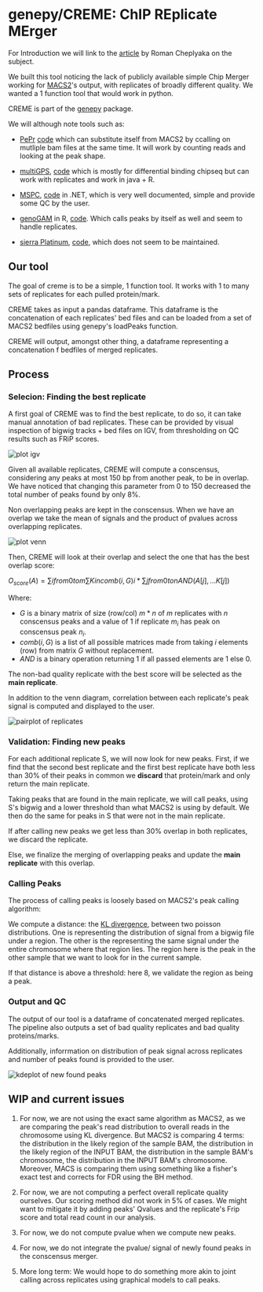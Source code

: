 # genepy/CREME: ChIP REplicate MErger

For Introduction we will link to the [article](https://ro-che.info/articles/2018-07-11-chip-seq-consensus) by Roman Cheplyaka on the subject.

We built this tool noticing the lack of publicly available simple Chip Merger working for [MACS2](https://github.com/macs3-project/MACS)'s output, with replicates of broadly different quality. We wanted a 1 function tool that would work in python.

CREME is part of the [genepy](https://github.com/broadinstitute/GenePy) package.

We will although note tools such as:
- [PePr](https://pubmed.ncbi.nlm.nih.gov/24894502/) [code](https://github.com/shawnzhangyx/PePr) which can substitute itself from MACS2 by ccalling on mutliple bam files at the same time. It will work by counting reads and looking at the peak shape.
- [multiGPS](https://journals.plos.org/ploscompbiol/article?id=10.1371/journal.pcbi.1003501), [code](https://github.com/seqcode/multigps) which is mostly  for differential binding chipseq but can work with replicates and work in java + R. 
- [MSPC](https://academic.oup.com/bioinformatics/article/31/17/2761/183989), [code](https://github.com/Genometric/MSPC) in .NET, which is very well documented, simple and provide some QC by the user.

- [genoGAM](https://bmcbioinformatics.biomedcentral.com/articles/10.1186/s12859-018-2238-7) in R, [code](https://github.com/gstricker/GenoGAM). Which calls peaks by itself as well and seem to handle replicates.

- [sierra Platinum](https://www.ncbi.nlm.nih.gov/pmc/articles/PMC5025614/), [code](https://github.com/sierraplatinum/sierra), which does not seem to be maintained.

## Our tool

The goal of creme is to be a simple, 1 function tool. It works with 1 to many sets of replicates for each pulled protein/mark.

CREME takes as input a pandas dataframe. This dataframe is the concatenation of each replicates' bed files and can be loaded from a set of MACS2 bedfiles using genepy's loadPeaks function.

CREME will output, amongst other thing, a dataframe representing a concatenation f bedfiles of merged replicates.

## Process

### Selecion: Finding the best replicate

A first goal of CREME was to find the best replicate, to do so, it can take manual annotation of bad replicates. These can be provided by visual inspection of bigwig tracks + bed files on IGV, from thresholding on QC results such as FRiP scores.

![plot igv]()

Given all available replicates, CREME will compute a conscensus, considering any peaks at most 150 bp from another peak, to be in overlap. We have noticed that changing this parameter from 0 to 150 decreased the total number of peaks found by only 8%.

Non overlapping peaks are kept in the conscensus. When we have an overlap we take the mean of signals and the product of pvalues across overlapping replicates.

![plot venn](MED1_before_venn_venn.png)

Then, CREME will look at their overlap and select the one that has the best overlap score:

$O_{score}(A) = \sum{i from 0 to m} \sum{K in comb(i, G)} i * \sum {j from 0 to n}  AND(A[j],...K[j])$

Where:
- $G$ is a binary matrix of size (row/col) $m*n$ of $m$ replicates with $n$ conscensus peaks and a value of 1 if replicate $m_i$ has peak on conscensus peak $n_i$.
- $comb(i, G)$ is a list of all possible matrices made from taking $i$ elements (row) from matrix $G$ without replacement.
- $AND$ is a binary operation returning 1 if all passed elements are 1 else 0.

The non-bad quality replicate with the best score will be selected as the __main replicate__.

In addition to the venn diagram, correlation between each replicate's peak signal is computed and displayed to the user.

![pairplot of replicates](MED1_before_pairplot.png)

### Validation: Finding new peaks

For each additional replicate S, we will now look for new peaks. 
First, if we find that the second best replicate and the first best replicate have both less than 30% of their peaks in common we __discard__ that protein/mark and only return the main replicate.

Taking peaks that are found in the main replicate, we will call peaks, using S's bigwig and a lower threshold than what MACS2 is using by default. We then do the same for peaks in S that were not in the main replicate.

If after calling new peaks we get less than 30% overlap in both replicates, we discard the replicate.

Else, we finalize the merging of overlapping peaks and update the __main replicate__ with this overlap.

### Calling Peaks

The process of calling peaks is loosely based on MACS2's peak calling algorithm:

We compute a distance: the [KL divergence](https://en.wikipedia.org/wiki/Kullback%E2%80%93Leibler_divergence), between two poisson distributions. One is representing the distribution of signal from a bigwig file under a region. The other is the representing the same signal under the entire chromosome where that region lies. The region here is the peak in the other sample that we want to look for in the current sample.

If that distance is above a threshold: here 8, we validate the region as being a peak.

### Output and QC

The output of our tool is a dataframe of concatenated merged replicates. The pipeline also outputs a set of bad quality replicates and bad quality proteins/marks.

Additionally, inforrmation on distribution of peak signal across replicates and number of peaks found is provided to the user.

![kdeplot of new found peaks](MED1_new_found_peaks_kdeplot.png)

## WIP and current issues

1. For now, we are not using the exact same algorithm as MACS2, as we are comparing the peak's read distribution to overall reads in the chromosome using KL divergence. But MACS2 is comparing 4 terms: the distribution in the likely region of the sample BAM, the distribution in the likely region of the INPUT BAM, the distribution in the sample BAM's chromosome, the distribution in the INPUT BAM's chromosome. Moreover, MACS is comparing them using something like a fisher's exact test and corrects for FDR using the BH method.

2. For now, we are not computing a perfect overall replicate quality ourselves. Our  scoring method did not work in 5% of cases. We might want to mitigate it by adding peaks' Qvalues and the replicate's Frip score and total read count in our analysis.

3. For now, we do not compute pvalue when we compute new peaks.

4. For now, we do not integrate the pvalue/ signal of newly found peaks in the conscensus merger.  

5. More long term: We would hope to do something more akin to joint calling across replicates using graphical models to call peaks.
